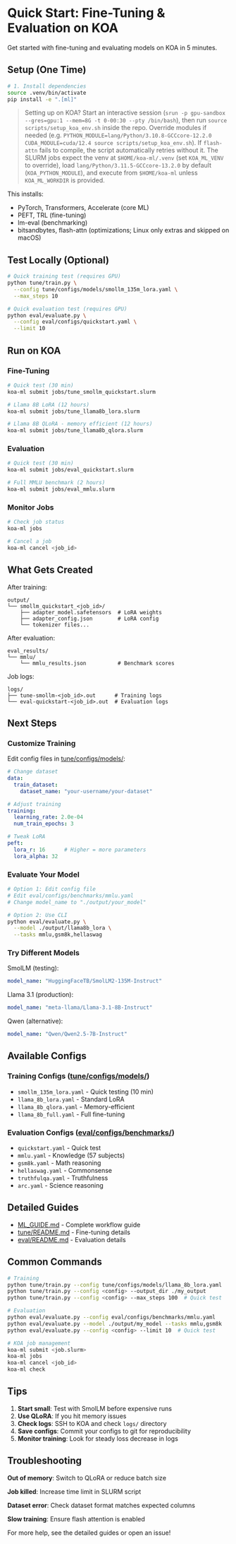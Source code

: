 # Quick Start: Fine-Tuning & Evaluation on KOA

Get started with fine-tuning and evaluating models on KOA in 5 minutes.

## Setup (One Time)

```bash
# 1. Install dependencies
source .venv/bin/activate
pip install -e ".[ml]"
```

> Setting up on KOA? Start an interactive session (`srun -p gpu-sandbox --gres=gpu:1 --mem=8G -t 0-00:30 --pty /bin/bash`), then run
> `source scripts/setup_koa_env.sh` inside the repo. Override modules if needed (e.g.
> `PYTHON_MODULE=lang/Python/3.10.8-GCCcore-12.2.0 CUDA_MODULE=cuda/12.4 source scripts/setup_koa_env.sh`).
> If `flash-attn` fails to compile, the script automatically retries without it.
> The SLURM jobs expect the venv at `$HOME/koa-ml/.venv` (set `KOA_ML_VENV` to override), load `lang/Python/3.11.5-GCCcore-13.2.0` by default (`KOA_PYTHON_MODULE`), and execute from `$HOME/koa-ml` unless `KOA_ML_WORKDIR` is provided.

This installs:
- PyTorch, Transformers, Accelerate (core ML)
- PEFT, TRL (fine-tuning)
- lm-eval (benchmarking)
- bitsandbytes, flash-attn (optimizations; Linux only extras and skipped on macOS)

## Test Locally (Optional)

```bash
# Quick training test (requires GPU)
python tune/train.py \
  --config tune/configs/models/smollm_135m_lora.yaml \
  --max_steps 10

# Quick evaluation test (requires GPU)
python eval/evaluate.py \
  --config eval/configs/quickstart.yaml \
  --limit 10
```

## Run on KOA

### Fine-Tuning

```bash
# Quick test (30 min)
koa-ml submit jobs/tune_smollm_quickstart.slurm

# Llama 8B LoRA (12 hours)
koa-ml submit jobs/tune_llama8b_lora.slurm

# Llama 8B QLoRA - memory efficient (12 hours)
koa-ml submit jobs/tune_llama8b_qlora.slurm
```

### Evaluation

```bash
# Quick test (30 min)
koa-ml submit jobs/eval_quickstart.slurm

# Full MMLU benchmark (2 hours)
koa-ml submit jobs/eval_mmlu.slurm
```

### Monitor Jobs

```bash
# Check job status
koa-ml jobs

# Cancel a job
koa-ml cancel <job_id>
```

## What Gets Created

After training:
```
output/
└── smollm_quickstart_<job_id>/
    ├── adapter_model.safetensors  # LoRA weights
    ├── adapter_config.json        # LoRA config
    └── tokenizer files...
```

After evaluation:
```
eval_results/
└── mmlu/
    └── mmlu_results.json          # Benchmark scores
```

Job logs:
```
logs/
├── tune-smollm-<job_id>.out      # Training logs
└── eval-quickstart-<job_id>.out  # Evaluation logs
```

## Next Steps

### Customize Training

Edit config files in [tune/configs/models/](tune/configs/models/):

```yaml
# Change dataset
data:
  train_dataset:
    dataset_name: "your-username/your-dataset"

# Adjust training
training:
  learning_rate: 2.0e-04
  num_train_epochs: 3

# Tweak LoRA
peft:
  lora_r: 16      # Higher = more parameters
  lora_alpha: 32
```

### Evaluate Your Model

```bash
# Option 1: Edit config file
# Edit eval/configs/benchmarks/mmlu.yaml
# Change model_name to "./output/your_model"

# Option 2: Use CLI
python eval/evaluate.py \
  --model ./output/llama8b_lora \
  --tasks mmlu,gsm8k,hellaswag
```

### Try Different Models

SmolLM (testing):
```yaml
model_name: "HuggingFaceTB/SmolLM2-135M-Instruct"
```

Llama 3.1 (production):
```yaml
model_name: "meta-llama/Llama-3.1-8B-Instruct"
```

Qwen (alternative):
```yaml
model_name: "Qwen/Qwen2.5-7B-Instruct"
```

## Available Configs

### Training Configs ([tune/configs/models/](tune/configs/models/))
- `smollm_135m_lora.yaml` - Quick testing (10 min)
- `llama_8b_lora.yaml` - Standard LoRA
- `llama_8b_qlora.yaml` - Memory-efficient
- `llama_8b_full.yaml` - Full fine-tuning

### Evaluation Configs ([eval/configs/benchmarks/](eval/configs/benchmarks/))
- `quickstart.yaml` - Quick test
- `mmlu.yaml` - Knowledge (57 subjects)
- `gsm8k.yaml` - Math reasoning
- `hellaswag.yaml` - Commonsense
- `truthfulqa.yaml` - Truthfulness
- `arc.yaml` - Science reasoning

## Detailed Guides

- [ML_GUIDE.md](ML_GUIDE.md) - Complete workflow guide
- [tune/README.md](tune/README.md) - Fine-tuning details
- [eval/README.md](eval/README.md) - Evaluation details

## Common Commands

```bash
# Training
python tune/train.py --config tune/configs/models/llama_8b_lora.yaml
python tune/train.py --config <config> --output_dir ./my_output
python tune/train.py --config <config> --max_steps 100  # Quick test

# Evaluation
python eval/evaluate.py --config eval/configs/benchmarks/mmlu.yaml
python eval/evaluate.py --model ./output/my_model --tasks mmlu,gsm8k
python eval/evaluate.py --config <config> --limit 10  # Quick test

# KOA job management
koa-ml submit <job.slurm>
koa-ml jobs
koa-ml cancel <job_id>
koa-ml check
```

## Tips

1. **Start small**: Test with SmolLM before expensive runs
2. **Use QLoRA**: If you hit memory issues
3. **Check logs**: SSH to KOA and check `logs/` directory
4. **Save configs**: Commit your configs to git for reproducibility
5. **Monitor training**: Look for steady loss decrease in logs

## Troubleshooting

**Out of memory**: Switch to QLoRA or reduce batch size

**Job killed**: Increase time limit in SLURM script

**Dataset error**: Check dataset format matches expected columns

**Slow training**: Ensure flash attention is enabled

For more help, see the detailed guides or open an issue!
